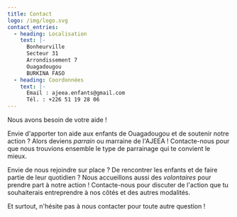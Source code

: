 ```yaml
---
title: Contact
logo: /img/logo.svg
contact_entries:
  - heading: Localisation
    text: |-
      Bonheurville
      Secteur 31
      Arrondissement 7
      Ouagadougou
      BURKINA FASO
  - heading: Coordonnées
    text: |-
      Email : ajeea.enfants@gmail.com
      Tél. : +226 51 19 28 06
---
```

Nous avons besoin de votre aide ! 

Envie d'apporter ton aide aux enfants de Ouagadougou et de soutenir notre action ? Alors deviens _parrain_ ou marraine de l'AJEEA ! Contacte-nous pour que nous trouvions ensemble le type de parrainage qui te convient le mieux.

Envie de nous rejoindre sur place ? De rencontrer les enfants et de faire partie de leur quotidien ? Nous accueillons aussi des _volontaires_ pour prendre part à notre action ! Contacte-nous pour discuter de l'action que tu souhaiterais entreprendre à nos côtés et des autres modalités.

Et surtout, n'hésite pas à nous contacter pour toute autre question !
